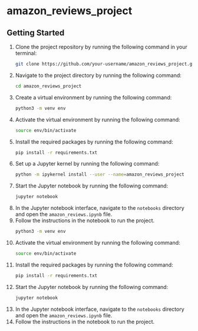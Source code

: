 # amazon_reviews_project



## Getting Started

1. Clone the project repository by running the following command in your terminal:
    ```bash
    git clone https://github.com/your-username/amazon_reviews_project.git
    ```
2. Navigate to the project directory by running the following command:
    ```bash
    cd amazon_reviews_project
    ```
3. Create a virtual environment by running the following command:
    ```bash
    python3 -m venv env
    ```
4. Activate the virtual environment by running the following command:
    ```bash
    source env/bin/activate
    ```
5. Install the required packages by running the following command:
    ```bash
    pip install -r requirements.txt
    ```
6. Set up a Jupyter kernel by running the following command:
    ```bash
    python -m ipykernel install --user --name=amazon_reviews_project
    ```
7. Start the Jupyter notebook by running the following command:
    ```bash
    jupyter notebook
    ```
8. In the Jupyter notebook interface, navigate to the `notebooks` directory and open the `amazon_reviews.ipynb` file.
9. Follow the instructions in the notebook to run the project.
    ```bash
    python3 -m venv env
    ```
4. Activate the virtual environment by running the following command:
    ```bash
    source env/bin/activate
    ```
5. Install the required packages by running the following command:
    ```bash
    pip install -r requirements.txt
    ```
6. Start the Jupyter notebook by running the following command:
    ```bash
    jupyter notebook
    ```
7. In the Jupyter notebook interface, navigate to the `notebooks` directory and open the `amazon_reviews.ipynb` file.
8. Follow the instructions in the notebook to run the project.
